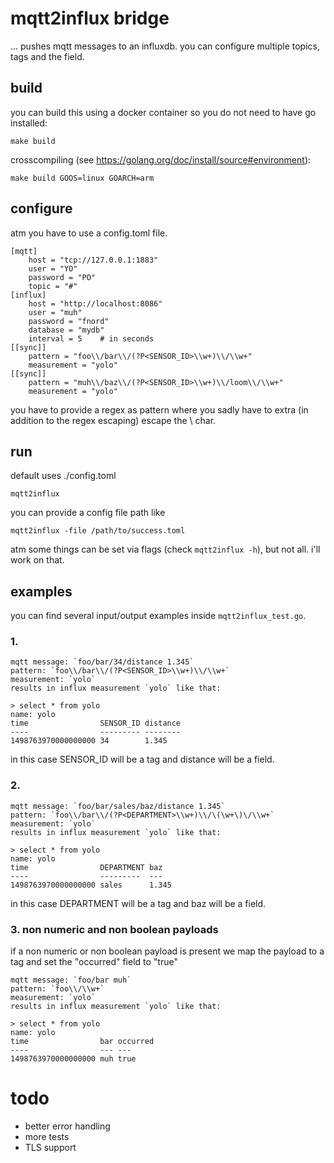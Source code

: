 # mqtt2influx bridge

... pushes mqtt messages to an influxdb. you can configure multiple topics, tags and the field. 

## build

you can build this using a docker container so you do not need to have go installed:

    make build

crosscompiling (see https://golang.org/doc/install/source#environment):
    
    make build GOOS=linux GOARCH=arm
    
## configure

atm you have to use a config.toml file.

    [mqtt]
        host = "tcp://127.0.0.1:1883"
        user = "YO"
        password = "PO"
        topic = "#" 
    [influx]
        host = "http://localhost:8086"
        user = "muh"
        password = "fnord"
        database = "mydb"
        interval = 5    # in seconds
    [[sync]]
        pattern = "foo\\/bar\\/(?P<SENSOR_ID>\\w+)\\/\\w+"
        measurement = "yolo"
    [[sync]]
        pattern = "muh\\/baz\\/(?P<SENSOR_ID>\\w+)\\/loom\\/\\w+"
        measurement = "yolo"
        
you have to provide a regex as pattern where you sadly have to extra (in addition to the regex escaping) escape the \ char.

## run

default uses ./config.toml

    mqtt2influx
    
you can provide a config file path like

    mqtt2influx -file /path/to/success.toml
    
atm some things can be set via flags (check `mqtt2influx -h`), but not all. i'll work on that.

## examples

you can find several input/output examples inside `mqtt2influx_test.go`.

### 1.
    mqtt message: `foo/bar/34/distance 1.345`
    pattern: `foo\\/bar\\/(?P<SENSOR_ID>\\w+)\\/\\w+`
    measurement: `yolo`
    results in influx measurement `yolo` like that:
    
    > select * from yolo
    name: yolo
    time                SENSOR_ID distance
    ----                --------- --------
    1498763970000000000 34        1.345

in this case SENSOR_ID will be a tag and distance will be a field.

### 2.
    mqtt message: `foo/bar/sales/baz/distance 1.345`
    pattern: `foo\\/bar\\/(?P<DEPARTMENT>\\w+)\\/\(\w+\)\/\\w+`
    measurement: `yolo`
    results in influx measurement `yolo` like that:
    
    > select * from yolo
    name: yolo
    time                DEPARTMENT baz
    ----                ---------  ---
    1498763970000000000 sales      1.345
    
in this case DEPARTMENT will be a tag and baz will be a field.

### 3. non numeric and non boolean payloads

if a non numeric or non boolean payload is present we map the payload to a tag and set the "occurred" field to "true"
 
    mqtt message: `foo/bar muh`
    pattern: `foo\\/\\w+`
    measurement: `yolo`
    results in influx measurement `yolo` like that:
    
    > select * from yolo
    name: yolo
    time                bar occurred
    ----                --- ---
    1498763970000000000 muh true
     

# todo

- better error handling
- more tests
- TLS support